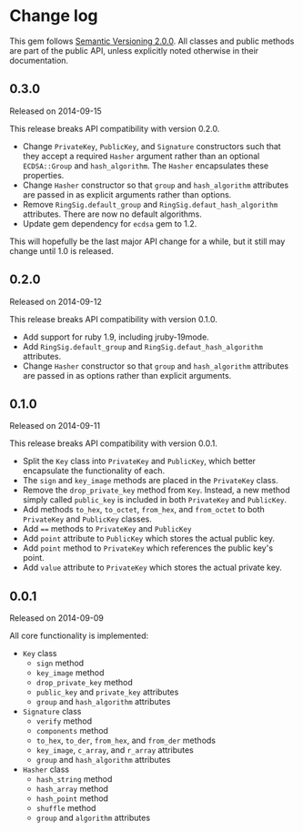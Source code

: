 Change log
====

This gem follows [Semantic Versioning 2.0.0](http://semver.org/spec/v2.0.0.html).
All classes and public methods are part of the public API, unless explicitly
noted otherwise in their documentation.

0.3.0
----
Released on 2014-09-15

This release breaks API compatibility with version 0.2.0.

- Change `PrivateKey`, `PublicKey`, and `Signature` constructors such that they
  accept a required `Hasher` argument rather than an optional `ECDSA::Group` and
  `hash_algorithm`. The `Hasher` encapsulates these properties.
- Change `Hasher` constructor so that `group` and `hash_algorithm` attributes
  are passed in as explicit arguments rather than options.
- Remove `RingSig.default_group` and `RingSig.defaut_hash_algorithm` attributes.
  There are now no default algorithms.
- Update gem dependency for `ecdsa` gem to 1.2.

This will hopefully be the last major API change for a while, but it still may
change until 1.0 is released.

0.2.0
----
Released on 2014-09-12

This release breaks API compatibility with version 0.1.0.

- Add support for ruby 1.9, including jruby-19mode.
- Add `RingSig.default_group` and `RingSig.defaut_hash_algorithm` attributes.
- Change `Hasher` constructor so that `group` and `hash_algorithm` attributes
  are passed in as options rather than explicit arguments.


0.1.0
----
Released on 2014-09-11

This release breaks API compatibility with version 0.0.1.

- Split the `Key` class into `PrivateKey` and `PublicKey`, which better
  encapsulate the functionality of each.
- The `sign` and `key_image` methods are placed in the `PrivateKey` class.
- Remove the `drop_private_key` method from `Key`. Instead, a new method simply
  called `public_key` is included in both `PrivateKey` and `PublicKey`.
- Add methods `to_hex`, `to_octet`, `from_hex`, and `from_octet` to both
  `PrivateKey` and `PublicKey` classes.
- Add `==` methods to `PrivateKey` and `PublicKey`
- Add `point` attribute to `PublicKey` which stores the actual public key.
- Add `point` method to `PrivateKey` which references the public key's point.
- Add `value` attribute to `PrivateKey` which stores the actual private key.

0.0.1
----
Released on 2014-09-09

All core functionality is implemented:

- `Key` class
  - `sign` method
  - `key_image` method
  - `drop_private_key` method
  - `public_key` and `private_key` attributes
  - `group` and `hash_algorithm` attributes
- `Signature` class
  - `verify` method
  - `components` method
  - `to_hex`, `to_der`, `from_hex`, and `from_der` methods
  - `key_image`, `c_array`, and `r_array` attributes
  - `group` and `hash_algorithm` attributes
- `Hasher` class
  - `hash_string` method
  - `hash_array` method
  - `hash_point` method
  - `shuffle` method
  - `group` and `algorithm` attributes
